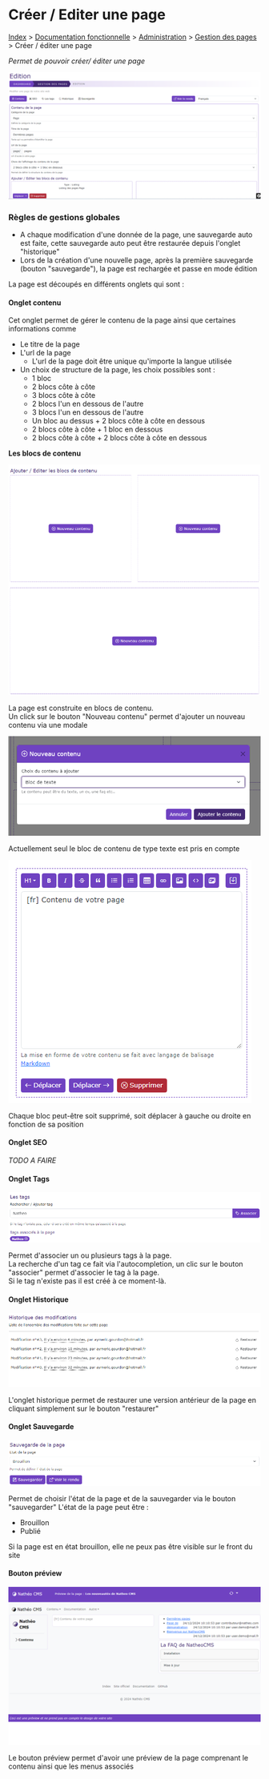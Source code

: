 # Créer / Editer une page

[Index](../../../../../index.md) > [Documentation fonctionnelle](../../../index.md) > [Administration](../../index.md) > [Gestion des pages](page.md) > Créer / éditer une page

*Permet de pouvoir créer/ éditer une page*

![Edition d'une page](../../files/page/add_edit.png)

### Règles de gestions globales

* A chaque modification d'une donnée de la page, une sauvegarde auto est faite, cette sauvegarde auto peut être restaurée depuis l'onglet "historique"
* Lors de la création d'une nouvelle page, après la première sauvegarde (bouton "sauvegarde"), la page est rechargée et passe en mode édition

La page est découpés en différents onglets qui sont : 

#### Onglet contenu
Cet onglet permet de gérer le contenu de la page ainsi que certaines informations comme
* Le titre de la page
* L'url de la page
  * L'url de la page doit être unique qu'importe la langue utilisée
* Un choix de structure de la page, les choix possibles sont :
  * 1 bloc
  * 2 blocs côte à côte
  * 3 blocs côte à côte
  * 2 blocs l'un en dessous de l'autre
  * 3 blocs l'un en dessous de l'autre
  * Un bloc au dessus + 2 blocs côte à côte en dessous
  * 2 blocs côte à côte + 1 bloc en dessous
  * 2 blocs côte à côte + 2 blocs côte à côte en dessous

**Les blocs de contenu**  

![Bloc de contenu](../../files/page/add_bloc_content.png)

La page est construite en blocs de contenu.  
Un click sur le bouton "Nouveau contenu" permet d'ajouter un nouveau contenu via une modale

![Bloc de contenu](../../files/page/modale_new_content.png)

Actuellement seul le bloc de contenu de type texte est pris en compte

![Bloc de texte](../../files/page/content_text.png)

Chaque bloc peut-être soit supprimé, soit déplacer à gauche ou droite en fonction de sa position

#### Onglet SEO

*TODO A FAIRE*

#### Onglet Tags

![Onglet tags](../../files/page/tags.png)

Permet d'associer un ou plusieurs tags à la page.  
La recherche d'un tag ce fait via l'autocompletion, un clic sur le bouton "associer"
permet d'associer le tag à la page.  
Si le tag n'existe pas il est créé à ce moment-là.

#### Onglet Historique

![Onglet historique](../../files/page/historique.png)

L'onglet historique permet de restaurer une version antérieur de la page en cliquant
simplement sur le bouton "restaurer"

#### Onglet Sauvegarde

![Onglet sauvegarde](../../files/page/save.png)

Permet de choisir l'état de la page et de la sauvegarder via le bouton "sauvegarder"
L'état de la page peut être :
* Brouillon
* Publié

Si la page est en état brouillon, elle ne peux pas être visible sur le front du site

#### Bouton préview

![Preview](../../files/page/preview.png)

Le bouton préview permet d'avoir une préview de la page comprenant le contenu ainsi que les menus associés


